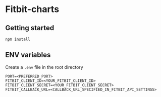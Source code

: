 # Fitbit-charts

## Getting started

```bash
npm install
```

## ENV variables

Create a `.env` file in the root directory

```dosini
PORT=<PREFERRED_PORT>
FITBIT_CLIENT_ID=<YOUR_FITBIT_CLIENT_ID>
FITBIT_CLIENT_SECRET=<YOUR_FITBIT_CLIENT_SECRET>
FITBIT_CALLBACK_URL=<CALLBACK_URL_SPECIFIED_IN_FITBIT_API_SETTINGS>
```
